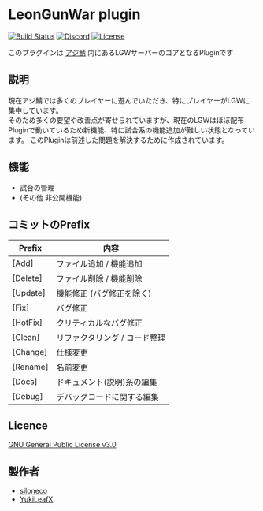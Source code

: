 # LeonGunWar plugin

[![Build Status](https://travis-ci.com/AzisabaNetwork/LeonGunWar.svg?branch=master)](https://travis-ci.com/AzisabaNetwork/LeonGunWar)
[![Discord](https://discordapp.com/api/guilds/357134045328572418/widget.png)](https://discord.gg/seheC2W)
[![License](https://img.shields.io/badge/License-GPL%20v3-blue.svg)](LICENSE)

このプラグインは [アジ鯖](https://azisaba.net) 内にあるLGWサーバーのコアとなるPluginです

## 説明
現在アジ鯖では多くのプレイヤーに遊んでいただき、特にプレイヤーがLGWに集中しています。  
そのため多くの要望や改善点が寄せられていますが、現在のLGWはほぼ配布Pluginで動いているため新機能、特に試合系の機能追加が難しい状態となっています。
このPluginは前述した問題を解決するために作成されています。  

## 機能
* 試合の管理
* (その他 非公開機能)

## コミットのPrefix
|Prefix   |内容     |
|---------|--------|
|[Add]    |ファイル追加 / 機能追加|
|[Delete] | ファイル削除 / 機能削除|
|[Update] | 機能修正 (バグ修正を除く)|
|[Fix]    |バグ修正|
|[HotFix] |クリティカルなバグ修正|
|[Clean]  |リファクタリング / コード整理|
|[Change] | 仕様変更|
|[Rename] | 名前変更|
|[Docs] | ドキュメント(説明)系の編集|
|[Debug] | デバッグコードに関する編集 |

## Licence

[GNU General Public License v3.0](LICENSE)

## 製作者

* [siloneco](https://github.com/siloneco)
* [YukiLeafX](https://github.com/YukiLeafX)
